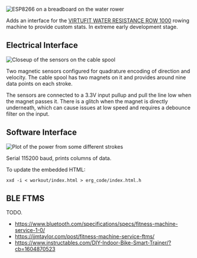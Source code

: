 ![ESP8266 on a breadboard on the water rower](images/breadboard.jpg)

Adds an interface for the [VIRTUFIT WATER RESISTANCE ROW 1000](https://virtufit.nl/product/virtufit-foldable-water-resistance-row-1000-roeitrainer/) rowing machine to provide custom stats.  In extreme early development stage.

## Electrical Interface

![Closeup of the sensors on the cable spool](images/sensor.jpg)

Two magnetic sensors configured for quadrature encoding of
direction and velocity.  The cable spool has two magnets on it
and provides around nine data points on each stroke.

The sensors are connected to a 3.3V input pullup and pull the line
low when the magnet passes it.  There is a glitch when the magnet is
directly underneath, which can cause issues at low speed and requires
a debounce filter on the input.

## Software Interface

![Plot of the power from some different strokes](images/power.png)

Serial 115200 baud, prints columns of data.

To update the embedded HTML:
```
xxd -i < workout/index.html > erg_code/index.html.h
```

## BLE FTMS

TODO.

* https://www.bluetooth.com/specifications/specs/fitness-machine-service-1-0/
* https://jjmtaylor.com/post/fitness-machine-service-ftms/
* https://www.instructables.com/DIY-Indoor-Bike-Smart-Trainer/?cb=1604870523

